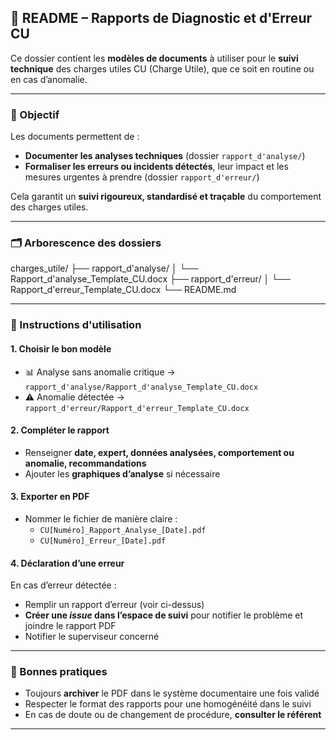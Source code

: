 ## 📁 README – Rapports de Diagnostic et d'Erreur CU

Ce dossier contient les **modèles de documents** à utiliser pour le **suivi technique** des charges utiles CU (Charge Utile), que ce soit en routine ou en cas d’anomalie.

---

### 📌 Objectif

Les documents permettent de :
- **Documenter les analyses techniques** (dossier `rapport_d'analyse/`)
- **Formaliser les erreurs ou incidents détectés**, leur impact et les mesures urgentes à prendre (dossier `rapport_d'erreur/`)

Cela garantit un **suivi rigoureux, standardisé et traçable** du comportement des charges utiles.

---

### 🗂️ Arborescence des dossiers

charges_utile/
├── rapport_d'analyse/
│ └── Rapport_d'analyse_Template_CU.docx
├── rapport_d'erreur/
│ └── Rapport_d'erreur_Template_CU.docx
└── README.md


---

### 📝 Instructions d'utilisation

#### 1. Choisir le bon modèle
- 📊 Analyse sans anomalie critique → `rapport_d'analyse/Rapport_d'analyse_Template_CU.docx`
- ⚠️ Anomalie détectée → `rapport_d'erreur/Rapport_d'erreur_Template_CU.docx`

#### 2. Compléter le rapport
- Renseigner **date, expert, données analysées, comportement ou anomalie, recommandations**
- Ajouter les **graphiques d’analyse** si nécessaire

#### 3. Exporter en PDF
- Nommer le fichier de manière claire :
  - `CU[Numéro]_Rapport_Analyse_[Date].pdf`
  - `CU[Numéro]_Erreur_[Date].pdf`

#### 4. Déclaration d’une erreur
En cas d’erreur détectée :
- Remplir un rapport d’erreur (voir ci-dessus)
- **Créer une *issue* dans l’espace de suivi** pour notifier le problème et joindre le rapport PDF
- Notifier le superviseur concerné

---

### 📣 Bonnes pratiques

- Toujours **archiver** le PDF dans le système documentaire une fois validé
- Respecter le format des rapports pour une homogénéité dans le suivi
- En cas de doute ou de changement de procédure, **consulter le référent**

---

